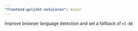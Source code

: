 ```yaml
---
"frontend-gelinkt-notuleren": minor
---
```


Improve browser language detection and set a fallback of `nl-BE`
